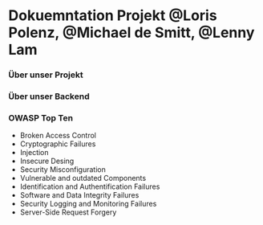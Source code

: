 # Dokuemntation Projekt @Loris Polenz, @Michael de Smitt, @Lenny Lam


### Über unser Projekt


### Über unser Backend


### OWASP Top Ten
- Broken Access Control
- Cryptographic Failures
- Injection
- Insecure Desing
- Security Misconfiguration
- Vulnerable and outdated Components
- Identification and Authentification Failures
- Software and Data Integrity Failures
- Security Logging and Monitoring Failures
- Server-Side Request Forgery
